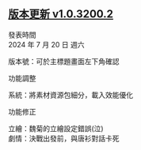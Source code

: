 ## [版本更新 v1.0.3200.2](https://store.steampowered.com/news/app/1859910/view/4352249866652366190?l=tchinese)

發表時間  
2024 年 7 月 20 日 週六

版本號：可於主標題畫面左下角確認

功能調整

系統：將素材資源包細分，載入效能優化

功能修正

立繪：魏菊的立繪設定錯誤(泣)  
劇情：決戰出發前，與唐衫對話卡死
